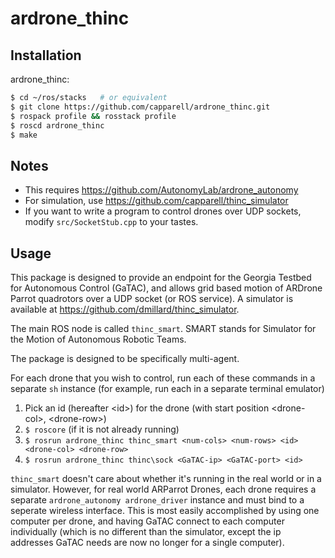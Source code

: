 ardrone\_thinc
=============

Installation
------------

ardrone\_thinc:

```bash
$ cd ~/ros/stacks   # or equivalent
$ git clone https://github.com/capparell/ardrone_thinc.git
$ rospack profile && rosstack profile
$ roscd ardrone_thinc
$ make
```

Notes
-----

* This requires https://github.com/AutonomyLab/ardrone_autonomy
* For simulation, use https://github.com/capparell/thinc_simulator
* If you want to write a program to control drones over UDP sockets, modify
`src/SocketStub.cpp` to your tastes.

Usage
-----

This package is designed to provide an endpoint for the Georgia Testbed for
Autonomous Control (GaTAC), and allows grid based motion of ARDrone Parrot
quadrotors over a UDP socket (or ROS service).  A simulator is available at
https://github.com/dmillard/thinc_simulator.

The main ROS node is called `thinc_smart`.  SMART stands for Simulator for the
Motion of Autonomous Robotic Teams.

The package is designed to be specifically multi-agent.

For each drone that you wish to control, run each of these commands in a
separate `sh` instance (for example, run each in a separate terminal emulator)

1. Pick an id (hereafter \<id\>) for the drone (with start position
\<drone-col\>, \<drone-row\>)
2. `$ roscore` (if it is not already running)
3. `$ rosrun ardrone_thinc thinc_smart <num-cols> <num-rows> <id> <drone-col>
<drone-row>`
4. `$ rosrun ardrone_thinc thinc\sock <GaTAC-ip> <GaTAC-port> <id>`

`thinc_smart` doesn't care about whether it's running in the real world or in
a simulator.  However, for real world ARParrot Drones, each drone requires a
separate `ardrone_autonomy ardrone_driver` instance and must bind to a
seperate wireless interface.  This is most easily accomplished by using one
computer per drone, and having GaTAC connect to each computer individually
(which is no different than the simulator, except the ip addresses GaTAC needs
are now no longer for a single computer).
